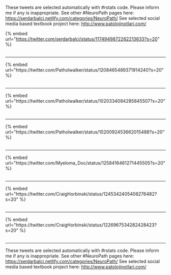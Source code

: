 

These tweets are selected automatically with #rstats code. Please inform me if any is inappropriate.
See other #NeuroPath pages here: https://serdarbalci.netlify.com/categories/NeuroPath/ 
See selected social media based textbook project here: http://www.patolojinotlari.com/

{% embed url="https://twitter.com/serdarbalci/status/1174949872262213633?s=20" %}<br>
<br>
<hr>
{% embed url="https://twitter.com/Patholwalker/status/1208465489371914240?s=20" %}<br>
<br>
<hr>
{% embed url="https://twitter.com/Patholwalker/status/1020334084285845507?s=20" %}<br>
<br>
<hr>
{% embed url="https://twitter.com/Patholwalker/status/1020092453662015488?s=20" %}<br>
<br>
<hr>
{% embed url="https://twitter.com/Myeloma_Doc/status/1258416461271445505?s=20" %}<br>
<br>
<hr>
{% embed url="https://twitter.com/CraigHorbinski/status/1245342405408276482?s=20" %}<br>
<br>
<hr>
{% embed url="https://twitter.com/CraigHorbinski/status/1226967534282428423?s=20" %}<br>
<br>
<hr>


These tweets are selected automatically with #rstats code. Please inform me if any is inappropriate.
See other #NeuroPath pages here: https://serdarbalci.netlify.com/categories/NeuroPath/ 
See selected social media based textbook project here: http://www.patolojinotlari.com/
